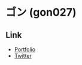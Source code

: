 # ゴン (gon027)

## Link
- [Portfolio](https://gon027.github.io/Portfolio/)
- [Twitter](https://twitter.com/gon_027)
